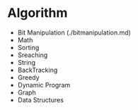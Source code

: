 # Algorithm
- Bit Manipulation (./bitmanipulation.md)
- Math
- Sorting
- Sreaching
- String 
- BackTracking
- Greedy
- Dynamic Program
- Graph
- Data Structures

